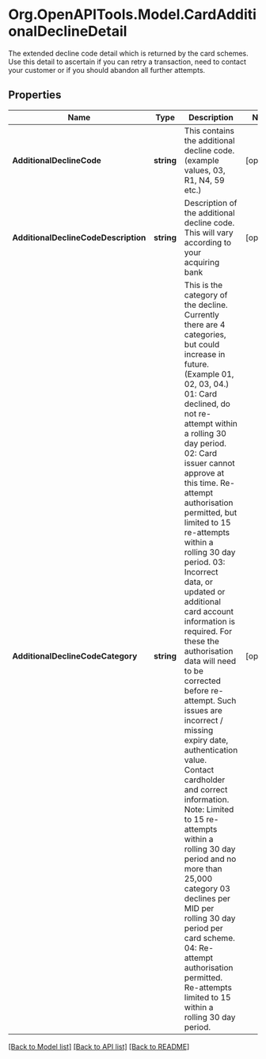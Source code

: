 # Org.OpenAPITools.Model.CardAdditionalDeclineDetail
The extended decline code detail which is returned by the card schemes. Use this detail to ascertain if you can retry a transaction, need to contact your customer or if you should abandon all further attempts.

## Properties

Name | Type | Description | Notes
------------ | ------------- | ------------- | -------------
**AdditionalDeclineCode** | **string** | This contains the additional decline code. (example values, 03, R1, N4, 59 etc.) | [optional] 
**AdditionalDeclineCodeDescription** | **string** | Description of the additional decline code. This will vary according to your acquiring bank | [optional] 
**AdditionalDeclineCodeCategory** | **string** | This is the category of the decline. Currently there are 4 categories, but could increase in future. (Example 01, 02, 03, 04.)    01: Card declined, do not re-attempt within a rolling 30 day period.    02: Card issuer cannot approve at this time. Re-attempt authorisation permitted, but limited to 15 re-attempts within a rolling 30 day period.    03: Incorrect data, or updated or additional card account information is required. For these the authorisation data will need to be corrected before re-attempt. Such issues are incorrect / missing expiry date, authentication value. Contact cardholder and correct information. Note: Limited to 15 re-attempts within a rolling 30 day period and no more than 25,000 category 03 declines per MID per rolling 30 day period per card scheme.    04: Re-attempt authorisation permitted. Re-attempts limited to 15 within a rolling 30 day period.   | [optional] 

[[Back to Model list]](../README.md#documentation-for-models) [[Back to API list]](../README.md#documentation-for-api-endpoints) [[Back to README]](../README.md)

